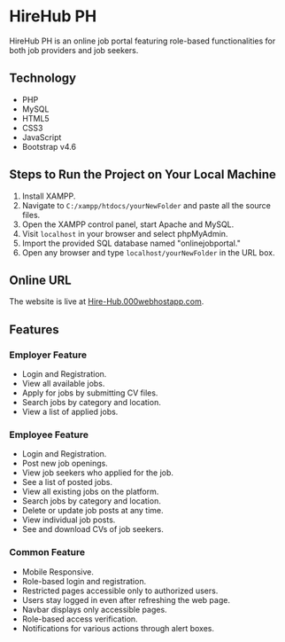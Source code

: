# HireHub PH

HireHub PH is an online job portal featuring role-based functionalities for both job providers and job seekers.

## Technology
- PHP
- MySQL
- HTML5
- CSS3
- JavaScript
- Bootstrap v4.6

## Steps to Run the Project on Your Local Machine
1. Install XAMPP.
2. Navigate to `C:/xampp/htdocs/yourNewFolder` and paste all the source files.
3. Open the XAMPP control panel, start Apache and MySQL.
4. Visit `localhost` in your browser and select phpMyAdmin.
5. Import the provided SQL database named "onlinejobportal."
6. Open any browser and type `localhost/yourNewFolder` in the URL box.
   
## Online URL
The website is live at [Hire-Hub.000webhostapp.com](https://Hire-Hub.000webhostapp.com/index.php).

## Features

### Employer Feature
- Login and Registration.
- View all available jobs.
- Apply for jobs by submitting CV files.
- Search jobs by category and location.
- View a list of applied jobs.

### Employee Feature
- Login and Registration.
- Post new job openings.
- View job seekers who applied for the job.
- See a list of posted jobs.
- View all existing jobs on the platform.
- Search jobs by category and location.
- Delete or update job posts at any time.
- View individual job posts.
- See and download CVs of job seekers.

### Common Feature
- Mobile Responsive.
- Role-based login and registration.
- Restricted pages accessible only to authorized users.
- Users stay logged in even after refreshing the web page.
- Navbar displays only accessible pages.
- Role-based access verification.
- Notifications for various actions through alert boxes.
